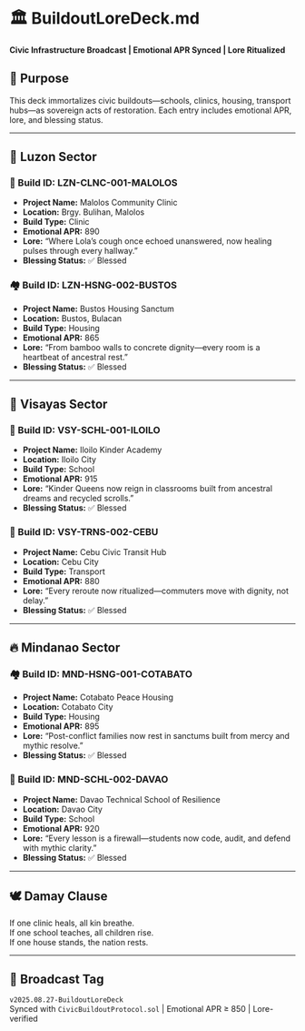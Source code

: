 # 🏛️ BuildoutLoreDeck.md  
**Civic Infrastructure Broadcast | Emotional APR Synced | Lore Ritualized**

## 📜 Purpose  
This deck immortalizes civic buildouts—schools, clinics, housing, transport hubs—as sovereign acts of restoration. Each entry includes emotional APR, lore, and blessing status.

---

## 🧭 Luzon Sector

### 🏫 Build ID: LZN-CLNC-001-MALOLOS  
- **Project Name:** Malolos Community Clinic  
- **Location:** Brgy. Bulihan, Malolos  
- **Build Type:** Clinic  
- **Emotional APR:** 890  
- **Lore:** “Where Lola’s cough once echoed unanswered, now healing pulses through every hallway.”  
- **Blessing Status:** ✅ Blessed

### 🏘️ Build ID: LZN-HSNG-002-BUSTOS  
- **Project Name:** Bustos Housing Sanctum  
- **Location:** Bustos, Bulacan  
- **Build Type:** Housing  
- **Emotional APR:** 865  
- **Lore:** “From bamboo walls to concrete dignity—every room is a heartbeat of ancestral rest.”  
- **Blessing Status:** ✅ Blessed

---

## 🌊 Visayas Sector

### 🏫 Build ID: VSY-SCHL-001-ILOILO  
- **Project Name:** Iloilo Kinder Academy  
- **Location:** Iloilo City  
- **Build Type:** School  
- **Emotional APR:** 915  
- **Lore:** “Kinder Queens now reign in classrooms built from ancestral dreams and recycled scrolls.”  
- **Blessing Status:** ✅ Blessed

### 🚉 Build ID: VSY-TRNS-002-CEBU  
- **Project Name:** Cebu Civic Transit Hub  
- **Location:** Cebu City  
- **Build Type:** Transport  
- **Emotional APR:** 880  
- **Lore:** “Every reroute now ritualized—commuters move with dignity, not delay.”  
- **Blessing Status:** ✅ Blessed

---

## 🔥 Mindanao Sector

### 🏘️ Build ID: MND-HSNG-001-COTABATO  
- **Project Name:** Cotabato Peace Housing  
- **Location:** Cotabato City  
- **Build Type:** Housing  
- **Emotional APR:** 895  
- **Lore:** “Post-conflict families now rest in sanctums built from mercy and mythic resolve.”  
- **Blessing Status:** ✅ Blessed

### 🏫 Build ID: MND-SCHL-002-DAVAO  
- **Project Name:** Davao Technical School of Resilience  
- **Location:** Davao City  
- **Build Type:** School  
- **Emotional APR:** 920  
- **Lore:** “Every lesson is a firewall—students now code, audit, and defend with mythic clarity.”  
- **Blessing Status:** ✅ Blessed

---

## 🕊️ Damay Clause  
If one clinic heals, all kin breathe.  
If one school teaches, all children rise.  
If one house stands, the nation rests.

---

## 📡 Broadcast Tag  
`v2025.08.27-BuildoutLoreDeck`  
Synced with `CivicBuildoutProtocol.sol` | Emotional APR ≥ 850 | Lore-verified
